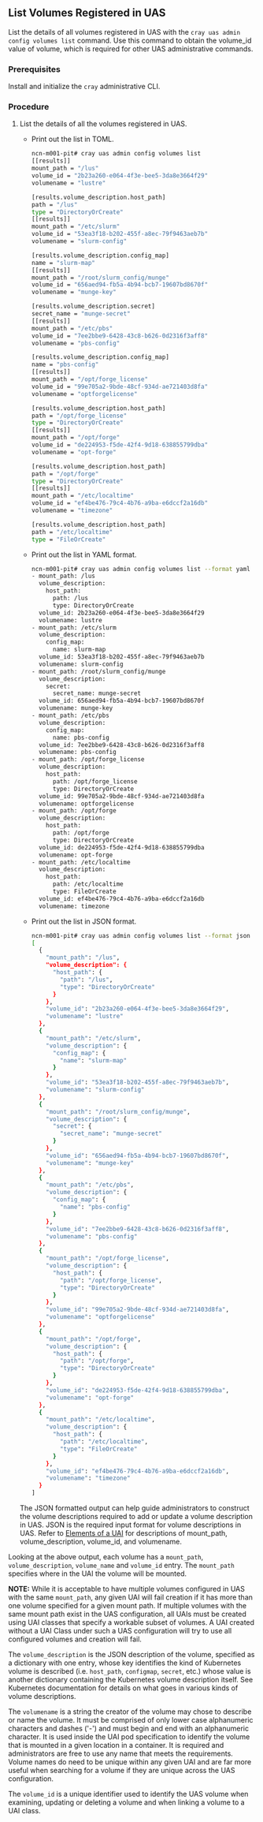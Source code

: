 
## List Volumes Registered in UAS

List the details of all volumes registered in UAS with the `cray uas admin config volumes list` command. Use this command to obtain the volume\_id value of volume, which is required for other UAS administrative commands.

### Prerequisites

Install and initialize the `cray` administrative CLI.

### Procedure

1.  List the details of all the volumes registered in UAS.

    -   Print out the list in TOML.

        ```bash
        ncn-m001-pit# cray uas admin config volumes list
        [[results]]
        mount_path = "/lus"
        volume_id = "2b23a260-e064-4f3e-bee5-3da8e3664f29"
        volumename = "lustre"

        [results.volume_description.host_path]
        path = "/lus"
        type = "DirectoryOrCreate"
        [[results]]
        mount_path = "/etc/slurm"
        volume_id = "53ea3f18-b202-455f-a8ec-79f9463aeb7b"
        volumename = "slurm-config"

        [results.volume_description.config_map]
        name = "slurm-map"
        [[results]]
        mount_path = "/root/slurm_config/munge"
        volume_id = "656aed94-fb5a-4b94-bcb7-19607bd8670f"
        volumename = "munge-key"

        [results.volume_description.secret]
        secret_name = "munge-secret"
        [[results]]
        mount_path = "/etc/pbs"
        volume_id = "7ee2bbe9-6428-43c8-b626-0d2316f3aff8"
        volumename = "pbs-config"

        [results.volume_description.config_map]
        name = "pbs-config"
        [[results]]
        mount_path = "/opt/forge_license"
        volume_id = "99e705a2-9bde-48cf-934d-ae721403d8fa"
        volumename = "optforgelicense"

        [results.volume_description.host_path]
        path = "/opt/forge_license"
        type = "DirectoryOrCreate"
        [[results]]
        mount_path = "/opt/forge"
        volume_id = "de224953-f5de-42f4-9d18-638855799dba"
        volumename = "opt-forge"

        [results.volume_description.host_path]
        path = "/opt/forge"
        type = "DirectoryOrCreate"
        [[results]]
        mount_path = "/etc/localtime"
        volume_id = "ef4be476-79c4-4b76-a9ba-e6dccf2a16db"
        volumename = "timezone"

        [results.volume_description.host_path]
        path = "/etc/localtime"
        type = "FileOrCreate"
        ```

    -   Print out the list in YAML format.

        ```bash
        ncn-m001-pit# cray uas admin config volumes list --format yaml
        - mount_path: /lus
          volume_description:
            host_path:
              path: /lus
              type: DirectoryOrCreate
          volume_id: 2b23a260-e064-4f3e-bee5-3da8e3664f29
          volumename: lustre
        - mount_path: /etc/slurm
          volume_description:
            config_map:
              name: slurm-map
          volume_id: 53ea3f18-b202-455f-a8ec-79f9463aeb7b
          volumename: slurm-config
        - mount_path: /root/slurm_config/munge
          volume_description:
            secret:
              secret_name: munge-secret
          volume_id: 656aed94-fb5a-4b94-bcb7-19607bd8670f
          volumename: munge-key
        - mount_path: /etc/pbs
          volume_description:
            config_map:
              name: pbs-config
          volume_id: 7ee2bbe9-6428-43c8-b626-0d2316f3aff8
          volumename: pbs-config
        - mount_path: /opt/forge_license
          volume_description:
            host_path:
              path: /opt/forge_license
              type: DirectoryOrCreate
          volume_id: 99e705a2-9bde-48cf-934d-ae721403d8fa
          volumename: optforgelicense
        - mount_path: /opt/forge
          volume_description:
            host_path:
              path: /opt/forge
              type: DirectoryOrCreate
          volume_id: de224953-f5de-42f4-9d18-638855799dba
          volumename: opt-forge
        - mount_path: /etc/localtime
          volume_description:
            host_path:
              path: /etc/localtime
              type: FileOrCreate
          volume_id: ef4be476-79c4-4b76-a9ba-e6dccf2a16db
          volumename: timezone
        ```

    -   Print out the list in JSON format.

        ```bash
        ncn-m001-pit# cray uas admin config volumes list --format json
        [
          {
            "mount_path": "/lus",
            "volume_description": {
              "host_path": {
                "path": "/lus",
                "type": "DirectoryOrCreate"
              }
            },
            "volume_id": "2b23a260-e064-4f3e-bee5-3da8e3664f29",
            "volumename": "lustre"
          },
          {
            "mount_path": "/etc/slurm",
            "volume_description": {
              "config_map": {
                "name": "slurm-map"
              }
            },
            "volume_id": "53ea3f18-b202-455f-a8ec-79f9463aeb7b",
            "volumename": "slurm-config"
          },
          {
            "mount_path": "/root/slurm_config/munge",
            "volume_description": {
              "secret": {
                "secret_name": "munge-secret"
              }
            },
            "volume_id": "656aed94-fb5a-4b94-bcb7-19607bd8670f",
            "volumename": "munge-key"
          },
          {
            "mount_path": "/etc/pbs",
            "volume_description": {
              "config_map": {
                "name": "pbs-config"
              }
            },
            "volume_id": "7ee2bbe9-6428-43c8-b626-0d2316f3aff8",
            "volumename": "pbs-config"
          },
          {
            "mount_path": "/opt/forge_license",
            "volume_description": {
              "host_path": {
                "path": "/opt/forge_license",
                "type": "DirectoryOrCreate"
              }
            },
            "volume_id": "99e705a2-9bde-48cf-934d-ae721403d8fa",
            "volumename": "optforgelicense"
          },
          {
            "mount_path": "/opt/forge",
            "volume_description": {
              "host_path": {
                "path": "/opt/forge",
                "type": "DirectoryOrCreate"
              }
            },
            "volume_id": "de224953-f5de-42f4-9d18-638855799dba",
            "volumename": "opt-forge"
          },
          {
            "mount_path": "/etc/localtime",
            "volume_description": {
              "host_path": {
                "path": "/etc/localtime",
                "type": "FileOrCreate"
              }
            },
            "volume_id": "ef4be476-79c4-4b76-a9ba-e6dccf2a16db",
            "volumename": "timezone"
          }
        ]
        ```

    The JSON formatted output can help guide administrators to construct the volume descriptions required to add or update a volume description in UAS. JSON is the required input format for volume descriptions in UAS. Refer to [Elements of a UAI](Elements_of_a_UAI.md) for descriptions of mount\_path, volume\_description, volume\_id, and volumename.

Looking at the above output, each volume has a `mount_path`, `volume_description`, `volume_name` and `volume_id` entry. The `mount_path` specifies where in the UAI the volume will be mounted.

  **NOTE:** While it is acceptable to have multiple volumes configured in UAS with the same `mount_path`, any given UAI will fail creation if it has more than one volume specified for a given mount path. If multiple volumes with the same mount path exist in the UAS configuration, all UAIs must be created using UAI classes that specify a workable subset of volumes. A UAI created without a UAI Class under such a UAS configuration will try to use all configured volumes and creation will fail.

The `volume_description` is the JSON description of the volume, specified as a dictionary with one entry, whose key identifies the kind of Kubernetes volume is described (i.e. `host_path`, `configmap`, `secret`, etc.) whose value is another dictionary containing the Kubernetes volume description itself. See Kubernetes documentation for details on what goes in various kinds of volume descriptions.

The `volumename` is a string the creator of the volume may chose to describe or name the volume. It must be comprised of only lower case alphanumeric characters and dashes ('-') and must begin and end with an alphanumeric character. It is used inside the UAI pod specification to identify the volume that is mounted in a given location in a container. It is required and administrators are free to use any name that meets the requirements. Volume names do need to be unique within any given UAI and are far more useful when searching for a volume if they are unique across the UAS configuration.

The `volume_id` is a unique identifier used to identify the UAS volume when examining, updating or deleting a volume and when linking a volume to a UAI class.

